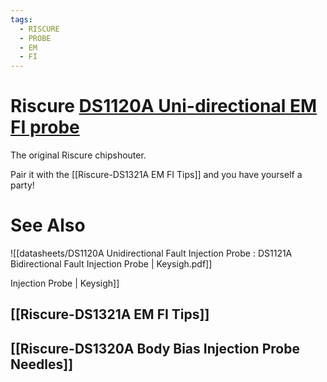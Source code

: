 ```yaml
---
tags:
  - RISCURE
  - PROBE
  - EM
  - FI
---
```


# Riscure [DS1120A Uni-directional EM FI probe](https://www.keysight.com/us/en/product/DS1120A/unidirectional-fault-injection-probe.html)
The original Riscure chipshouter.

Pair it with the [[Riscure-DS1321A EM FI Tips]] and you have yourself a party!

# See Also
![[datasheets/DS1120A Unidirectional Fault Injection Probe : DS1121A Bidirectional Fault Injection Probe | Keysigh.pdf]]

Injection Probe | Keysigh]]
## [[Riscure-DS1321A EM FI Tips]] 
## [[Riscure-DS1320A Body Bias Injection Probe Needles]]



